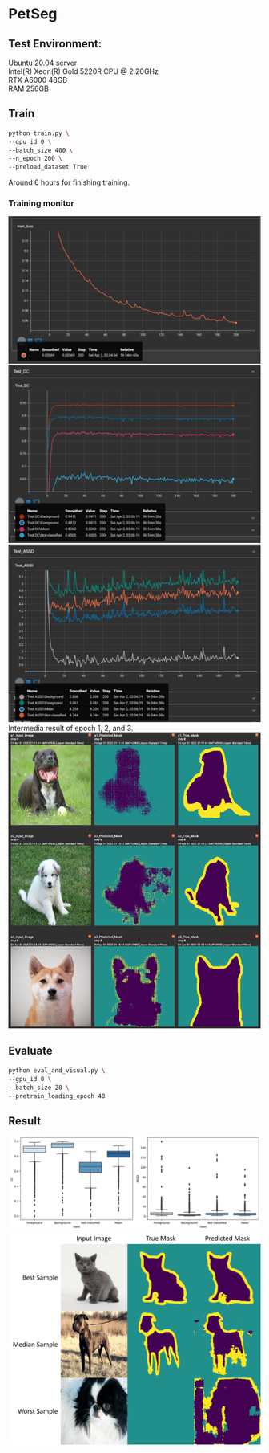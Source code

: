 # PetSeg


## Test Environment:  
Ubuntu 20.04 server  
Intel(R) Xeon(R) Gold 5220R CPU @ 2.20GHz  
RTX A6000 48GB  
RAM 256GB  

## Train
````bash
python train.py \
--gpu_id 0 \
--batch_size 400 \
--n_epoch 200 \
--preload_dataset True
````
Around 6 hours for finishing training.
### Training monitor
![alt text](figs/Train_Loss.png)
![alt text](figs/Test_DC.png)
![alt text](figs/Test_ASSD.png)
Intermedia result of epoch 1, 2, and 3.
![alt text](figs/intermedia_result.png)

## Evaluate
````bash
python eval_and_visual.py \
--gpu_id 0 \
--batch_size 20 \
--pretrain_loading_epoch 40
````

## Result
![alt text](figs/boxplot.png)
![alt text](figs/samples.png)